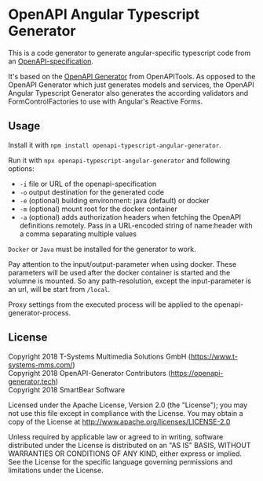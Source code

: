 # OpenAPI Angular Typescript Generator

This is a code generator to generate angular-specific typescript code from an [OpenAPI-specification](https://www.openapis.org/).

It's based on the [OpenAPI Generator](https://github.com/OpenAPITools/openapi-generator) from OpenAPITools. As opposed to the OpenAPI Generator which just generates models and services, the OpenAPI Angular Typescript Generator also generates the according validators and FormControlFactories to use with Angular's Reactive Forms.

## Usage

Install it with `npm install openapi-typescript-angular-generator`.

Run it with `npx openapi-typescript-angular-generator` and following options:

- `-i` file or URL of the openapi-specification
- `-o` output destination for the generated code
- `-e` (optional) building environment: java (default) or docker
- `-m` (optional) mount root for the docker container
- `-a` (optional) adds authorization headers when fetching the OpenAPI definitions
  remotely. Pass in a URL-encoded string of name:header with a comma
  separating multiple values

`Docker` or `Java` must be installed for the generator to work.

Pay attention to the input/output-parameter when using docker. These parameters will be used after the docker container is started and the volumne is mounted. So any path-resolution, except the input-parameter is an url, will be start from `/local`.

Proxy settings from the executed process will be applied to the openapi-generator-process.

## License

Copyright 2018 T-Systems Multimedia Solutions GmbH (https://www.t-systems-mms.com/)<br>
Copyright 2018 OpenAPI-Generator Contributors (https://openapi-generator.tech)<br>
Copyright 2018 SmartBear Software

Licensed under the Apache License, Version 2.0 (the "License");
you may not use this file except in compliance with the License.
You may obtain a copy of the License at http://www.apache.org/licenses/LICENSE-2.0

Unless required by applicable law or agreed to in writing, software
distributed under the License is distributed on an "AS IS" BASIS,
WITHOUT WARRANTIES OR CONDITIONS OF ANY KIND, either express or implied.
See the License for the specific language governing permissions and
limitations under the License.
